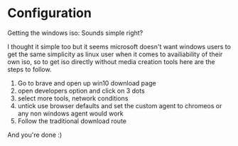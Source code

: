 # Configuration

Getting the windows iso: Sounds simple right? 

I thought it simple too but it seems microsoft doesn't want windows users to get the same simplicity as linux user when it comes to availiability of their own iso, so to get iso directly without media creation tools here are the steps to follow.

1. Go to brave and open up win10 download page
2. open developers option and click on 3 dots
3. select more tools, network conditions
4. untick use browser defaults and set the custom agent to chromeos or any non windows agent would work
5. Follow the traditional download route

And you're done :)
